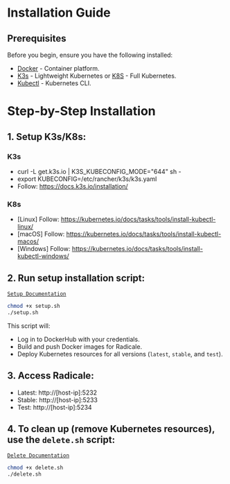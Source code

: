 
# Installation Guide

## Prerequisites
Before you begin, ensure you have the following installed:
- [Docker](https://docs.docker.com/get-docker/) - Container platform.
- [K3s](https://k3s.io/) - Lightweight Kubernetes or [K8S](https://kubernetes.io/) - Full Kubernetes.
- [Kubectl](https://kubernetes.io/docs/tasks/tools/install-kubectl/) - Kubernetes CLI.

# Step-by-Step Installation
## 1. Setup K3s/K8s:
### K3s
   - curl -L get.k3s.io | K3S_KUBECONFIG_MODE="644" sh -
   - export KUBECONFIG=/etc/rancher/k3s/k3s.yaml
   - Follow: https://docs.k3s.io/installation/
### K8s
   - [Linux]   Follow: https://kubernetes.io/docs/tasks/tools/install-kubectl-linux/
   - [macOS]   Follow: https://kubernetes.io/docs/tasks/tools/install-kubectl-macos/
   - [Windows] Follow: https://kubernetes.io/docs/tasks/tools/install-kubectl-windows/

## 2. Run setup installation script:
[`Setup Documentation`](SETUP.md)
```bash
chmod +x setup.sh
./setup.sh
```
This script will:
- Log in to DockerHub with your credentials.
- Build and push Docker images for Radicale.
- Deploy Kubernetes resources for all versions (`latest`, `stable`, and `test`).



## 3. Access Radicale:
- Latest: http://[host-ip]:5232
- Stable: http://[host-ip]:5233
- Test: http://[host-ip]:5234

## 4. To clean up (remove Kubernetes resources), use the `delete.sh` script:
[`Delete Documentation`](DELETE.md)
```bash
chmod +x delete.sh
./delete.sh
```
